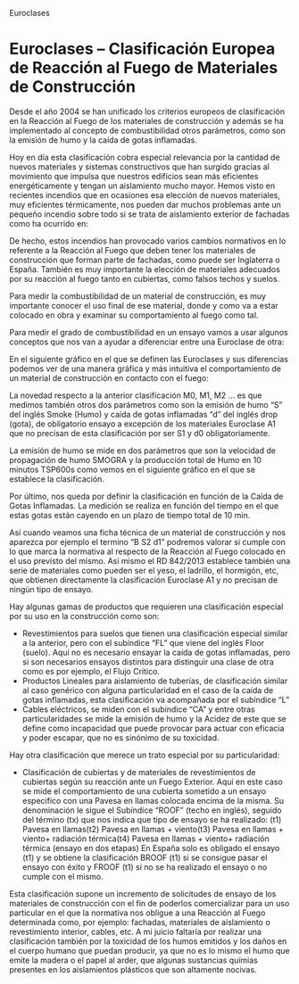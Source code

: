 Euroclases
# Euroclases – Clasificación Europea de Reacción al Fuego de Materiales de Construcción

Desde el año 2004 se han unificado los criterios europeos de clasificación en la
Reacción al Fuego de los materiales de construcción y además se ha implementado
al concepto de combustibilidad otros parámetros, como son la emisión de humo y
la caída de gotas inflamadas.

Hoy en día esta clasificación cobra especial relevancia por la cantidad de nuevos
materiales y sistemas constructivos que han surgido gracias al movimiento que impulsa
que nuestros edificios sean más eficientes energéticamente y tengan un aislamiento
mucho mayor. Hemos visto en recientes incendios que en ocasiones esa elección de
nuevos materiales, muy eficientes térmicamente, nos pueden dar muchos problemas
ante un pequeño incendio sobre todo si se trata de aislamiento exterior de fachadas
como ha ocurrido en:


De hecho, estos incendios han provocado varios cambios normativos en lo referente
a la Reacción al Fuego que deben tener los materiales de construcción que forman
parte de fachadas, como puede ser Inglaterra o España. También es muy importante
la elección de materiales adecuados por su reacción al fuego tanto en cubiertas,
como falsos techos y suelos.

Para medir la combustibilidad de un material de construcción, es muy importante
conocer el uso final de ese material, donde y como va a estar colocado en obra y
examinar su comportamiento al fuego como tal.

Para medir el grado de combustibilidad en un ensayo vamos a usar algunos conceptos
que nos van a ayudar a diferenciar entre una Euroclase de otra:


En el siguiente gráfico en el que se definen las Euroclases y sus diferencias podemos
ver de una manera gráfica y más intuitiva el comportamiento de un material de construcción
en contacto con el fuego:


La novedad respecto a la anterior clasificación M0, M1, M2 … es que medimos también
otros dos parámetros como son la emisión de humo “S” del inglés Smoke (Humo)
y caída de gotas inflamadas “d” del inglés drop (gota), de obligatorio ensayo
a excepción de los materiales Euroclase A1 que no precisan de esta clasificación
por ser S1 y d0 obligatoriamente.

La emisión de humo se mide en dos parámetros que son la velocidad de propagación
de humo SMOGRA y la producción total de Humo en 10 minutos TSP600s como vemos en
el siguiente gráfico en el que se establece la clasificación.


Por último, nos queda por definir la clasificación en función de la Caída de
Gotas Inflamadas. La medición se realiza en función del tiempo en el que estas
gotas están cayendo en un plazo de tiempo total de 10 min.


Así cuando veamos una ficha técnica de un material de construcción y nos aparezca
por ejemplo el termino “B S2 d1” podremos valorar si cumple con lo que marca
la normativa al respecto de la Reacción al Fuego colocado en el uso previsto del
mismo. Así mismo el RD 842/2013 establece también una serie de materiales como
pueden ser el yeso, el ladrillo, el hormigón, etc, que obtienen directamente la
clasificación Euroclase A1 y no precisan de ningún tipo de ensayo.

Hay algunas gamas de productos que requieren una clasificación especial por su uso
en la construcción como son:

- Revestimientos para suelos que tienen una clasificación especial similar a la anterior, pero con el subíndice “FL” que viene del inglés Floor (suelo). Aquí no es necesario ensayar la caída de gotas inflamadas, pero si son necesarios ensayos distintos para distinguir una clase de otra como es por ejemplo, el Flujo Crítico.
- Productos Lineales para aislamiento de tuberías, de clasificación similar al caso genérico con alguna particularidad en el caso de la caída de gotas inflamadas, esta clasificación va acompañada por el subíndice “L”
- Cables eléctricos, se miden con el subíndice “CA” y entre otras particularidades se mide la emisión de humo y la Acidez de este que se define como incapacidad que puede provocar para actuar con eficacia y poder escapar, que no es sinónimo de su toxicidad.

Hay otra clasificación que merece un trato especial por su particularidad:

- Clasificación de cubiertas y de materiales de revestimientos de cubiertas según su reacción ante un Fuego Exterior. Aquí en este caso se mide el comportamiento de una cubierta sometido a un ensayo especifico con una Pavesa en llamas colocada encima de la misma. Su denominación le sigue el Subíndice “ROOF” (techo en inglés), seguido del término (tx) que nos indica que tipo de ensayo se ha realizado:
(t1) Pavesa en llamas(t2) Pavesa en llamas + viento(t3) Pavesa en llamas + viento+
radiación térmica(t4) Pavesa en llamas + viento+ radiación térmica (ensayo en
dos etapas)
En España solo es obligado el ensayo (t1) y se obtiene la clasificación BROOF (t1)
si se consigue pasar el ensayo con éxito y FROOF (t1) si no se ha realizado el ensayo
o no cumple con el mismo.

Esta clasificación supone un incremento de solicitudes de ensayo de los materiales
de construcción con el fin de poderlos comercializar para un uso particular en el
que la normativa nos obligue a una Reacción al Fuego determinada como, por ejemplo:
fachadas, materiales de aislamiento o revestimiento interior, cables, etc. A mi juicio
faltaría por realizar una clasificación también por la toxicidad de los humos
emitidos y los daños en el cuerpo humano que puedan producir, ya que no es lo mismo
el humo que emite la madera o el papel al arder, que algunas sustancias químias
presentes en los aislamientos plásticos que son altamente nocivas.
